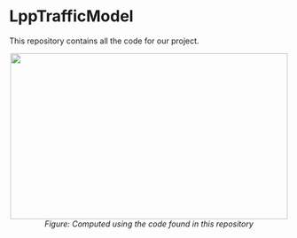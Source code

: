# LppTrafficModel

This repository contains all the code for our project. 


<div align="center">
  <img src="https://raw.githubusercontent.com/DavidMichaelH/LppTrafficModel/main/.github/images/GlamourShot1.JPG" style="width:500px;height:300px;">
  <br>
  <em>Figure: Computed using the code found in this repository </em>
</div>
<br>
